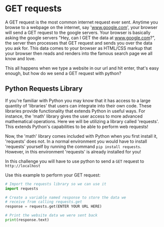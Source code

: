 # GET requests

A GET request is the most common internet request ever sent. Anytime you browse to a webpage on the internet, say 'www.google.com', your browser will send a GET request to the google servers. Your browser is basically asking the google servers "Hey, can I GET the data at www.google.com?", the server then processes that GET request and sends you over the data you ask for. This data comes to your browser as HTML/CSS markup that your browser then reads and renders into the famous search page we all know and love.

This all happens when we type a website in our url and hit enter, that's easy enough, but how do we send a GET request with python?

## Python Requests Library

If you're familiar with Python you may know that it has access to a large quantity of 'libraries' that users can integrate into their own code. These libraries provide functionality that extends Python in useful ways. For instance, the 'math' library gives the user access to more advanced mathematical operations. Here we will be utilizing a library called 'requests'. This extends Python's capabilities to be able to perform web requests!

Now, the 'math' library comes included with Python when you first install it, 'requests' does not. In a normal environment you would have to install 'requests' yourself by running the command `pip install requests`. However, in this environment 'requests' is already installed for you!

In this challenge you will have to use python to send a `GET` request to `http://localhost`

Use this example to perform your GET request:
```python
# Import the requests library so we can use it
import requests

# Create a variable named response to store the data we
# receive from calling requests.get
response = requests.get(ENTER YOUR URL HERE)

# Print the website data we were sent back
print(response.text)
```
